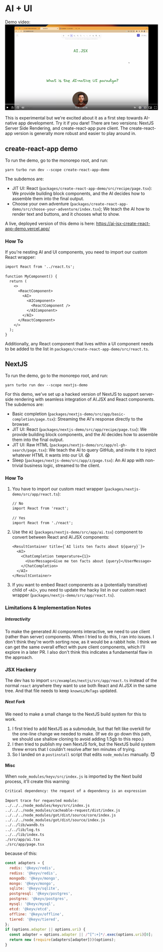 # AI + UI

Demo video: [![Loom video](../../docs/loom.png)](https://www.loom.com/share/79ca3706839049a2beaf70f75950f86f)

This is experimental but we're excited about it as a first step towards AI-native app development. Try it if you dare! There are two versions: NextJS Server Side Rendering, and create-react-app pure client. The create-react-app version is generally more robust and easier to play around in.

## create-react-app demo

To run the demo, go to the monorepo root, and run:

```
yarn turbo run dev --scope create-react-app-demo
```

The subdemos are:

- JIT UI: React (`packages/create-react-app-demo/src/recipe/page.tsx`): We provide building block components, and the AI decides how to assemble them into the final output.
- Choose your own adventure (`packages/create-react-app-demo/src/choose-your-adventure/index.tsx`); We teach the AI how to render text and buttons, and it chooses what to show.

A live, deployed version of this demo is here: https://ai-jsx-create-react-app-demo.vercel.app/

### How To

If you're nesting AI and UI components, you need to import our custom React wrapper:

```tsx
import React from '../react.ts';

function MyComponent() {
  return (
    <>
      <ReactComponent>
        <AI>
          <AIComponent>
            <ReactComponent />
          </AIComponent>
        </AI>
      </ReactComponent>
    </>
  );
}
```

Additionally, any React component that lives within a UI component needs to be added to the list in `packages/create-react-app-demo/src/react.ts`.

## NextJS

To run the demo, go to the monorepo root, and run:

```
yarn turbo run dev --scope nextjs-demo
```

For this demo, we've set up a hacked version of NextJS to support server-side rendering with seamless integration of AI.JSX and React components. The subdemos are:

- Basic completion (`packages/nextjs-demo/src/app/basic-completion/page.tsx`): Streaming the AI's response directly to the browser.
- JIT UI: React (`packages/nextjs-demo/src/app/recipe/page.tsx`): We provide building block components, and the AI decides how to assemble them into the final output.
- JIT UI: Raw HTML (`packages/nextjs-demo/src/app/nl-gh-search/page.tsx`): We teach the AI to query GitHub, and invite it to inject whatever HTML it wants into our UI. 😱
- Sleep (`packages/nextjs-demo/src/app/z/page.tsx`): An AI app with non-trivial business logic, streamed to the client.

### How To

1. You have to import our custom react wrapper (`packages/nextjs-demo/src/app/react.ts`):

   ```tsx
   // No
   import React from 'react';

   // Yes
   import React from './react';
   ```

1. Use the `AI` (`packages/nextjs-demo/src/app/ai.tsx`) component to convert between React and AI.JSX components:
   ```tsx
   <ResultContainer title={`AI lists ten facts about ${query}`}>
     <AI>
       <ChatCompletion temperature={1}>
         <UserMessage>Give me ten facts about {query}</UserMessage>
       </ChatCompletion>
     </AI>
   </ResultContainer>
   ```
1. If you want to embed React components as a (potentially transitive) child of `<AI>`, you need to update the hacky list in our custom react wrapper (`packages/nextjs-demo/src/app/react.ts`).

### Limitations & Implementation Notes

##### Interactivity

To make the generated AI components interactive, we need to use client (rather than server) components. When I tried to do this, I ran into issues. I don't think they're worth sorting now, as it would be a rabbit hole. I think we can get the same overall effect with pure client components, which I'll explore in a later PR. I also don't think this indicates a fundamental flaw in the approach.

### JSX Hackery

The dev has to import `src/examples/nextjs/src/app/react.ts` instead of the normal `react` anywhere they want to use both React and AI.JSX in the same tree. And that file needs to keep `knownLLMxTags` updated.

##### Next Fork

We need to make a small change to the NextJS build system for this to work.

1. I first tried to add NextJS as a submodule, but that felt like overkill for the one-line change we needed to make. (If we do go down this path, we should use shallow cloning to avoid adding 1.5gb to this repo.)
1. I then tried to publish my own NextJS fork, but the NextJS build system threw errors that I couldn't resolve after ten minutes of trying.
1. So I landed on a `postinstall` script that edits `node_modules` manually. 😈

#### Misc

When `node_modules/keyv/src/index.js` is imported by the Next build process, it'll create this warning:

```
Critical dependency: the request of a dependency is an expression

Import trace for requested module:
../../../node_modules/keyv/src/index.js
../../../node_modules/cacheable-request/dist/index.js
../../../node_modules/got/dist/source/core/index.js
../../../node_modules/got/dist/source/index.js
../../lib/wandb.ts
../../lib/log.ts
../../lib/index.ts
./src/app/ai.tsx
./src/app/page.tsx
```

because of this:

```js
const adapters = {
  redis: '@keyv/redis',
  rediss: '@keyv/redis',
  mongodb: '@keyv/mongo',
  mongo: '@keyv/mongo',
  sqlite: '@keyv/sqlite',
  postgresql: '@keyv/postgres',
  postgres: '@keyv/postgres',
  mysql: '@keyv/mysql',
  etcd: '@keyv/etcd',
  offline: '@keyv/offline',
  tiered: '@keyv/tiered',
};
if (options.adapter || options.uri) {
  const adapter = options.adapter || /^[^:+]*/.exec(options.uri)[0];
  return new (require(adapters[adapter]))(options);
}
```
